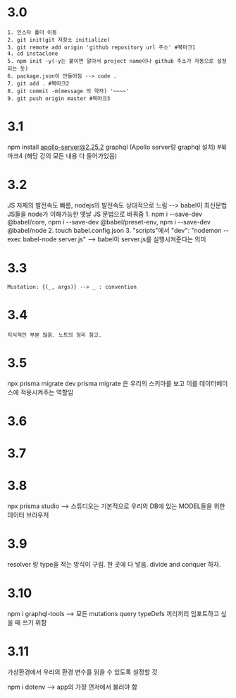 # 3.0

    1. 인스타 폴더 이동
    2. git init(git 저장소 initialize)
    3. git remote add origin 'github repository url 주소' #북마크1
    4. cd instaclone
    5. npm init -y(-y는 붙이면 알아서 project name이나 github 주소가 자동으로 설정되는 듯)
    6. package.json이 만들어짐 --> code .
    7. git add . #북마크2
    8. git commit -m(message 의 약자) '~~~~'
    9. git push origin master #북마크3

# 3.1

npm install apollo-server@2.25.2 graphql (Apollo server랑 graphql 설치) #북마크4 (해당 강의 모든 내용 다 들어가있음)

# 3.2

JS 자체의 발전속도 빠름, nodejs의 발전속도 상대적으로 느림 --> babel이 최신문법 JS들을 node가 이해가능한 옛날 JS 문법으로 바꿔줌 1. npm i --save-dev @babel/core, npm i --save-dev @babel/preset-env, npm i --save-dev @babel/node 2. touch babel.config.json 3. "scripts"에서 "dev": "nodemon --exec babel-node server.js" --> babel이 server.js를 실행시켜준다는 의미

# 3.3

    Mustation: {(_, args)} --> _ : convention

# 3.4

    지식적인 부분 많음. 노트의 정리 참고.

# 3.5

npx prisma migrate dev
prisma migrate 은 우리의 스키마를 보고 이를 데이터베이스에 적용시켜주는 역할임

# 3.6

# 3.7

# 3.8

<cli>
npx prisma studio --> 스튜디오는 기본적으로 우리의 DB에 있는 MODEL들을 위한 데이터 브라우저

# 3.9

resolver 랑 type을 적는 방식이 구림. 한 곳에 다 넣음. divide and conquer 하자.

# 3.10

npm i graphql-tools --> 모든 mutations query typeDefs 끼리끼리 임포트하고 싶을 때 쓰기 위함

# 3.11

가상환경에서 우리의 환경 변수를 읽을 수 있도록 설정할 것

npm i dotenv --> app의 가장 먼저에서 불러야 함
